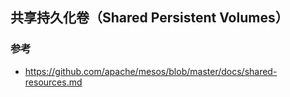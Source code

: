 ## 共享持久化卷（Shared Persistent Volumes）

### 参考

- https://github.com/apache/mesos/blob/master/docs/shared-resources.md